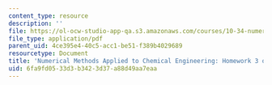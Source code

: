 ```yaml
---
content_type: resource
description: ''
file: https://ol-ocw-studio-app-qa.s3.amazonaws.com/courses/10-34-numerical-methods-applied-to-chemical-engineering-fall-2015/6fa9fd0533d3b3423d37a88d49aa7eaa_MIT10_34F15_Homework3.pdf
file_type: application/pdf
parent_uid: 4ce395e4-40c5-acc1-be51-f389b4029689
resourcetype: Document
title: 'Numerical Methods Applied to Chemical Engineering: Homework 3 on Optimization'
uid: 6fa9fd05-33d3-b342-3d37-a88d49aa7eaa
---
```

